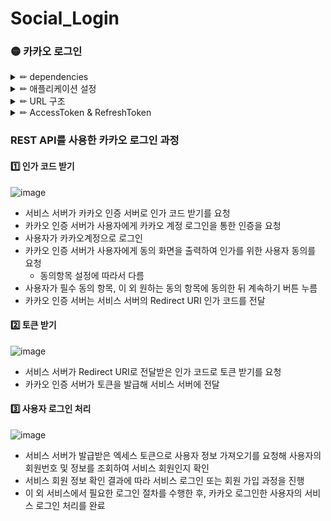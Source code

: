 # Social_Login
### 🟡 카카오 로그인
<details>
<summary> ✏ dependencies </summary>
<div markdown="1">

#### gson - JAVA 객체를 JSON 데이터로 손쉽게 변환할 수 있고, 그 반대도 가능하게 해줌

```
dependencies {
  implementation 'com.google.code.gson:gson:2.9.0'
}
```

#### JWT

```
dependencies {
	implementation 'io.jsonwebtoken:jjwt-api:0.11.2'
	implementation 'io.jsonwebtoken:jjwt-jackson:0.11.2'
	runtimeOnly 'io.jsonwebtoken:jjwt-impl:0.11.2'
}
```

</div>
</details>

<details>
<summary> ✏ 애플리케이션 설정 </summary>
<div markdown="1">

#### 1️⃣ 애플리케이션 추가

![image](https://user-images.githubusercontent.com/87464750/216276191-354dd2ef-e71b-45da-8d7d-052c80e85273.png)

#### 2️⃣ 플랫폼 등록
##### 내 애플리케이션 -> 앱 설정 -> 플랫폼
![image](https://user-images.githubusercontent.com/87464750/216276640-0a57db3b-d5f9-419e-ae83-fff89947c151.png)

- 배포하면 배포한 주소도 추가해야함.

#### 3️⃣ Redirect URL 설정
##### 내 애플리케이션 -> 제품 설정 -> 카카오 로그인
##### 활성화 설정 ON
##### Redirect URI입력

</div>
</details>

<details>
<summary> ✏ URL 구조 </summary>
<div markdown="1">

![image](https://user-images.githubusercontent.com/87464750/216758177-ab16ba64-5934-4072-851c-f50e5a56a6bd.png)

</div>
</details>

<details>
<summary> ✏ AccessToken & RefreshToken </summary>
<div markdown="1">
 
 #### 1️⃣ AccessToken - 인증 처리 역할
 - 처음 로그인 요청시 서버에서 실제 유저의 정보가 담긴 AccessToken을 발행.
 - Client는 이 AccessToke을 저장한 후, 요청마다 AccessToken을 보내서 해당 AccessToken을 서버에서 검증 후 유효하면 요청에 맞는 응답을 진행.
 
 #### 2️⃣ RefreshToken - 재발급 역할
 - 처음 로그인 요청시 서버에서 AccessToken 재발급 용도인 RefreshToken을 발행.
 - 이때, 클라이언트는 RefreahToekn을 저장하지 않고 보통 서버 DB에 저장.
 - RefreshToken이 유효하면, AccessToken의 재발급을 진행.
 
</div>
</details>

### REST API를 사용한 카카오 로그인 과정
#### 1️⃣ 인가 코드 받기
![image](https://user-images.githubusercontent.com/87464750/216277235-ea75aed7-770b-4da9-be25-92828d8eadd9.png)

- 서비스 서버가 카카오 인증 서버로 인가 코드 받기를 요청
- 카카오 인증 서버가 사용자에게 카카오 계정 로그인을 통한 인증을 요청
- 사용자가 카카오계정으로 로그인
- 카카오 인증 서버가 사용자에게 동의 화면을 출력하여 인가를 위한 사용자 동의를 요청
  - 동의항목 설정에 따라서 다름
- 사용자가 필수 동의 항목, 이 외 원하는 동의 항목에 동의한 뒤 계속하기 버튼 누름
- 카카오 인증 서버는 서비스 서버의 Redirect URI 인가 코드를 전달

#### 2️⃣ 토큰 받기
![image](https://user-images.githubusercontent.com/87464750/216277936-206bad5c-1d75-4f44-89fd-6a1f5cfb73f1.png)

- 서비스 서버가 Redirect URI로 전달받은 인가 코드로 토큰 받기를 요청
- 카카오 인증 서버가 토큰을 발급해 서비스 서버에 전달

#### 3️⃣ 사용자 로그인 처리
![image](https://user-images.githubusercontent.com/87464750/216278513-69b221aa-d9bd-405b-898e-72be65abb587.png)

- 서비스 서버가 발급받은 엑세스 토큰으로 사용자 정보 가져오기를 요청해 사용자의 회원번호 및 정보를 조회하여 서비스 회원인지 확인
- 서비스 회원 정보 확인 결과에 따라 서비스 로그인 또는 회원 가입 과정을 진행
- 이 외 서비스에서 필요한 로그인 절차를 수행한 후, 카카오 로그인한 사용자의 서비스 로그인 처리를 완료








